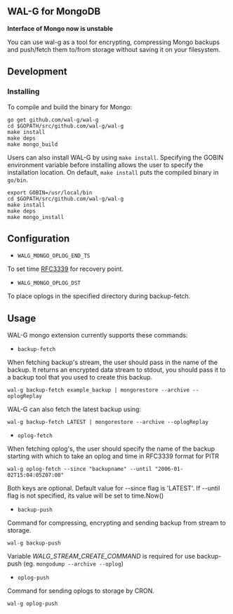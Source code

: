 ## WAL-G for MongoDB

**Interface of Mongo now is unstable**

You can use wal-g as a tool for encrypting, compressing Mongo backups and push/fetch them to/from storage without saving it on your filesystem.

Development
-----------
### Installing
To compile and build the binary for Mongo:

```
go get github.com/wal-g/wal-g
cd $GOPATH/src/github.com/wal-g/wal-g
make install
make deps
make mongo_build
```
Users can also install WAL-G by using `make install`. Specifying the GOBIN environment variable before installing allows the user to specify the installation location. On default, `make install` puts the compiled binary in `go/bin`.
```
export GOBIN=/usr/local/bin
cd $GOPATH/src/github.com/wal-g/wal-g
make install
make deps
make mongo_install
```

Configuration
-------------

* `WALG_MONGO_OPLOG_END_TS`

To set time [RFC3339](https://www.ietf.org/rfc/rfc3339.txt) for recovery point.

* `WALG_MONGO_OPLOG_DST`

To place oplogs in the specified directory during backup-fetch.

Usage
-----

WAL-G mongo extension currently supports these commands:

* ``backup-fetch``

When fetching backup's stream, the user should pass in the name of the backup. It returns an encrypted data stream to stdout, you should pass it to a backup tool that you used to create this backup.
```
wal-g backup-fetch example_backup | mongorestore --archive --oplogReplay
```
WAL-G can also fetch the latest backup using:

```
wal-g backup-fetch LATEST | mongorestore --archive --oplogReplay
```


* ``oplog-fetch``

When fetching oplog's, the user should specify the name of the backup starting with which to take an oplog and time in RFC3339 format for PITR
```
wal-g oplog-fetch --since "backupname" --until "2006-01-02T15:04:05Z07:00"
```

Both keys are optional. Default value for --since flag is 'LATEST'. If --until flag is not specified, its value will be set to time.Now()

* ``backup-push``

Command for compressing, encrypting and sending backup from stream to storage.

```
wal-g backup-push
```

Variable _WALG_STREAM_CREATE_COMMAND_ is required for use backup-push 
(eg. ```mongodump --archive --oplog```)

* ``oplog-push``

Command for sending oplogs to storage by CRON.

```
wal-g oplog-push
```
